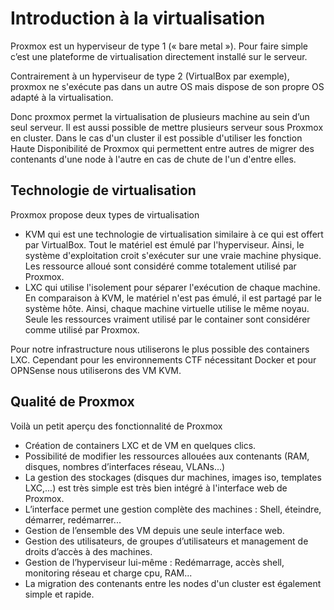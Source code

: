 # Introduction à la virtualisation

Proxmox est un hyperviseur de type 1 (« bare metal »). Pour faire simple c’est une plateforme de virtualisation directement installé sur le serveur.

Contrairement à un hyperviseur de type 2 (VirtualBox par exemple), proxmox ne s'exécute pas dans un autre OS mais dispose de son propre OS adapté à la virtualisation.

Donc proxmox permet la virtualisation de plusieurs machine au sein d’un seul serveur. Il est aussi possible de mettre plusieurs serveur sous Proxmox en cluster. Dans le cas d'un cluster il est possible d'utiliser les fonction Haute Disponibilité de Proxmox qui permettent entre autres de migrer des contenants d'une node à l'autre en cas de chute de l'un d'entre elles.

## Technologie de virtualisation

Proxmox propose deux types de virtualisation
- KVM qui est une technologie de virtualisation similaire à ce qui est offert par VirtualBox. Tout le matériel est émulé par l'hyperviseur. Ainsi, le système d'exploitation croit s'exécuter sur une vraie machine physique. Les ressource alloué sont considéré comme totalement utilisé par Proxmox.
- LXC qui utilise l'isolement pour séparer l'exécution de chaque machine. En comparaison à KVM, le matériel n'est pas émulé, il est partagé par le système hôte. Ainsi, chaque machine virtuelle utilise le même noyau. Seule les ressources vraiment utilisé par le container sont considérer comme utilisé par Proxmox.

Pour notre infrastructure nous utiliserons le plus possible des containers LXC. Cependant pour les environnements CTF nécessitant Docker et pour OPNSense nous utiliserons des VM KVM.

## Qualité de Proxmox
Voilà un petit aperçu des fonctionnalité de Proxmox
- Création de containers LXC et de VM en quelques clics.
- Possibilité de modifier les ressources allouées aux contenants (RAM, disques, nombres d’interfaces réseau, VLANs...)
- La gestion des stockages (disques dur machines, images iso, templates LXC,...) est très simple est très bien intégré à l'interface web de Proxmox.
- L’interface permet une gestion complète des machines : Shell, éteindre, démarrer, redémarrer...
- Gestion de l’ensemble des VM depuis une seule interface web.
- Gestion des utilisateurs, de groupes d’utilisateurs et management de droits d’accès à des machines.
- Gestion de l’hyperviseur lui-même : Redémarrage, accès shell, monitoring réseau et charge cpu, RAM...
- La migration des contenants entre les nodes d'un cluster est également simple et rapide.
